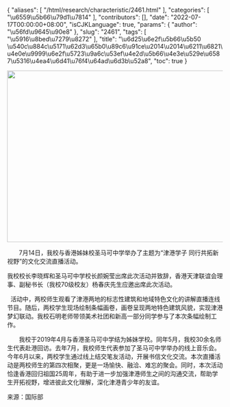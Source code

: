 {
    "aliases": [
        "/html/research/characteristic/2461.html"
    ],
    "categories": [
        "\u6559\u5b66\u79d1\u7814"
    ],
    "contributors": [],
    "date": "2022-07-17T00:00:00+08:00",
    "isCJKLanguage": true,
    "params": {
        "author": "\u56fd\u9645\u90e8"
    },
    "slug": "2461",
    "tags": [
        "\u5916\u8bed\u7279\u8272"
    ],
    "title": "\u6d25\u6e2f\u5b66\u5b50 \u540c\u884c\u5171\u62d3\u65b0\u89c6\u91ce\u2014\u2014\u6211\u6821\u4e0e\u9999\u6e2f\u5723\u9a6c\u53ef\u4e2d\u5b66\u4e3e\u529e\u6587\u5316\u4ea4\u6d41\u76f4\u64ad\u6d3b\u52a8",
    "toc": true
}


<img
    src="https://cdn.tfls.online/mirror/full/4ed0fbc91748ba0330daf37c7a9515528331859d.jpg"
    style="display:block;margin-left:auto;margin-right:auto;"
    decoding="async"
    fetchpriority="auto"
    loading="lazy"
    height="400"
    width="600"
/>




       7月14日，我校与香港姊妹校圣马可中学举办了主题为“津港学子 同行共拓新视野”的文化交流直播活动。




我校校长李晓辉和圣马可中学校长颜婉莹出席此次活动并致辞，香港天津联谊会理事、副秘书长（我校70级校友）杨春庆先生应邀出席此次活动。




  





  活动中，两校师生观看了津港两地的标志性建筑和地域特色文化的讲解直播连线节目。随后，两校学生现场绘制条幅画卷，画卷呈现两地特色建筑风貌，实现津港梦幻联动。我校石明老师带领美术社团和新高一部分同学参与了本次条幅绘制工作。




       我校于2019年4月与香港圣马可中学结为姊妹学校。同年5月，我校30余名师生代表赴港回访。去年7月，我校师生代表参加了圣马可中学举办的线上音乐会。今年6月以来，两校学生通过线上结交笔友活动，开展书信文化交流。本次直播活动是两校师生的第四次相聚，更是一场愉快、融洽、难忘的聚会。同时，本次活动恰逢香港回归祖国25周年，有助于进一步加强津港师生之间的沟通交流，帮助学生开拓视野，增进彼此文化理解，深化津港青少年的友谊。




来源：国际部




  





  




